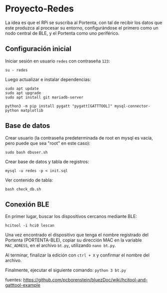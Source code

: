 # Proyecto-Redes

La idea es que el RPi se suscriba al Portenta, con tal de recibir los datos que este 
produzca al procesar su entorno, configurándose el primero como un nodo central de BLE, 
y el Portenta como uno periférico.

## Configuración inicial

Iniciar sesión en usuario `redes` con contraseña `123`:  
```
su - redes
```

Luego actualizar e instalar dependencias:
```
sudo apt update
sudo apt upgrade
sudo apt install git mariadb-server

python3 -m pip install pygatt "pygatt[GATTTOOL]" mysql-connector-python matplotlib
```

## Base de datos

Crear usuario (la contraseña predeterminada de root en mysql es vacía, pero puede que sea "root" en este caso):
```
sudo bash dbuser.sh
```
Crear base de datos y tabla de registros:
```
mysql -u redes -p < init.sql
```
Ver contenido de tabla:
```
bash check_db.sh
``` 

## Conexión BLE

En primer lugar, buscar los dispositivos cercanos mediante BLE:  
```
hcitool -i hci0 lescan
```

Una vez encontrado el dispositivo que tenga el nombre registrado del Portenta (PORTENTA-BLE), copiar su dirección MAC en la variable `MAC_ADRESS`, en el archivo `bt.py`, utilizando `nano bt.py`.

Al terminar, finalizar la edición con `ctrl + X` y confirmar el nombre del archivo.

<!-- Luego, ejecutar `gatttool -I`, y conectarse a dispositivo utilizando `connect [dirección MAC]`.  
Una vez conectado, hay que encontrar la dirección hexadecimal de la característica a suscribirse, ejecutando `characteristics` y buscando la última enlistada.  
Una vez encontrada, reemplazar en archivo `bt.py`. -->

Finalmente, ejecutar el siguiente comando: `python 3 bt.py`





 

fuentes:
https://github.com/pcborenstein/bluezDoc/wiki/hcitool-and-gatttool-example
